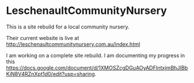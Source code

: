 # LeschenaultCommunityNursery
This is a site rebuild for a local community nursery.

Their current website is live at http://leschenaultcommunitynursery.com.au/index.html

I am working on a complete site rebuild. I am documenting my progress in this https://docs.google.com/document/d/1XMOSZcgDGuAOyADFIntxjmBhJIBbKiN8V4RZnXpt1d0/edit?usp=sharing.

